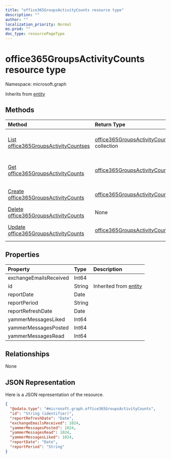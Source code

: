 ```yaml
---
title: "office365GroupsActivityCounts resource type"
description: ""
author: ""
localization_priority: Normal
ms.prod: ""
doc_type: resourcePageType
---
```


# office365GroupsActivityCounts resource type


Namespace: microsoft.graph




Inherits from [entity](../resources/entity.md)

## Methods
|Method|Return Type|Description|
|:---|:---|:---|
|[List office365GroupsActivityCountses](../api/office365groupsactivitycounts-list.md)|[office365GroupsActivityCounts](../resources/office365groupsactivitycounts.md) collection|List properties and relationships of the [office365GroupsActivityCounts](../resources/office365groupsactivitycounts.md) objects.|
|[Get office365GroupsActivityCounts](../api/office365groupsactivitycounts-get.md)|[office365GroupsActivityCounts](../resources/office365groupsactivitycounts.md)|Read properties and relationships of the [office365GroupsActivityCounts](../resources/office365groupsactivitycounts.md) object.|
|[Create office365GroupsActivityCounts](../api/office365groupsactivitycounts-create.md)|[office365GroupsActivityCounts](../resources/office365groupsactivitycounts.md)|Create a new [office365GroupsActivityCounts](../resources/office365groupsactivitycounts.md) object.|
|[Delete office365GroupsActivityCounts](../api/office365groupsactivitycounts-delete.md)|None|Deletes a [office365GroupsActivityCounts](../resources/office365groupsactivitycounts.md).|
|[Update office365GroupsActivityCounts](../api/office365groupsactivitycounts-update.md)|[office365GroupsActivityCounts](../resources/office365groupsactivitycounts.md)|Update the properties of a [office365GroupsActivityCounts](../resources/office365groupsactivitycounts.md) object.|

## Properties
|Property|Type|Description|
|:---|:---|:---|
|exchangeEmailsReceived|Int64||
|id|String| Inherited from [entity](../resources/entity.md)|
|reportDate|Date||
|reportPeriod|String||
|reportRefreshDate|Date||
|yammerMessagesLiked|Int64||
|yammerMessagesPosted|Int64||
|yammerMessagesRead|Int64||

## Relationships
None

## JSON Representation
Here is a JSON representation of the resource.
<!-- {
  "blockType": "resource",
  "keyProperty": "id",
  "@odata.type": "microsoft.graph.office365GroupsActivityCounts",
  "baseType": "microsoft.graph.entity",
  "openType": false
}
-->
``` json
{
  "@odata.type": "#microsoft.graph.office365GroupsActivityCounts",
  "id": "String (identifier)",
  "reportRefreshDate": "Date",
  "exchangeEmailsReceived": 1024,
  "yammerMessagesPosted": 1024,
  "yammerMessagesRead": 1024,
  "yammerMessagesLiked": 1024,
  "reportDate": "Date",
  "reportPeriod": "String"
}
```


